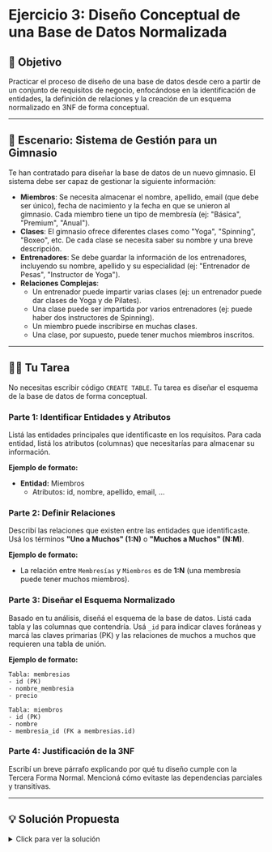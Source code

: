 # Ejercicio 3: Diseño Conceptual de una Base de Datos Normalizada

## 🎯 Objetivo

Practicar el proceso de diseño de una base de datos desde cero a partir de un conjunto de requisitos de negocio, enfocándose en la identificación de entidades, la definición de relaciones y la creación de un esquema normalizado en 3NF de forma conceptual.

---

## 📖 Escenario: Sistema de Gestión para un Gimnasio

Te han contratado para diseñar la base de datos de un nuevo gimnasio. El sistema debe ser capaz de gestionar la siguiente información:

*   **Miembros**: Se necesita almacenar el nombre, apellido, email (que debe ser único), fecha de nacimiento y la fecha en que se unieron al gimnasio. Cada miembro tiene un tipo de membresía (ej: "Básica", "Premium", "Anual").
*   **Clases**: El gimnasio ofrece diferentes clases como "Yoga", "Spinning", "Boxeo", etc. De cada clase se necesita saber su nombre y una breve descripción.
*   **Entrenadores**: Se debe guardar la información de los entrenadores, incluyendo su nombre, apellido y su especialidad (ej: "Entrenador de Pesas", "Instructor de Yoga").
*   **Relaciones Complejas**:
    *   Un entrenador puede impartir varias clases (ej: un entrenador puede dar clases de Yoga y de Pilates).
    *   Una clase puede ser impartida por varios entrenadores (ej: puede haber dos instructores de Spinning).
    *   Un miembro puede inscribirse en muchas clases.
    *   Una clase, por supuesto, puede tener muchos miembros inscritos.

---

## 🏋️‍♀️ Tu Tarea

No necesitas escribir código `CREATE TABLE`. Tu tarea es diseñar el esquema de la base de datos de forma conceptual.

### Parte 1: Identificar Entidades y Atributos

Listá las entidades principales que identificaste en los requisitos. Para cada entidad, listá los atributos (columnas) que necesitarías para almacenar su información.

**Ejemplo de formato:**
*   **Entidad:** Miembros
    *   Atributos: id, nombre, apellido, email, ...

### Parte 2: Definir Relaciones

Describí las relaciones que existen entre las entidades que identificaste. Usá los términos **"Uno a Muchos" (1:N)** o **"Muchos a Muchos" (N:M)**.

**Ejemplo de formato:**
*   La relación entre `Membresías` y `Miembros` es de **1:N** (una membresía puede tener muchos miembros).

### Parte 3: Diseñar el Esquema Normalizado

Basado en tu análisis, diseñá el esquema de la base de datos. Listá cada tabla y las columnas que contendría. Usá `_id` para indicar claves foráneas y marcá las claves primarias (PK) y las relaciones de muchos a muchos que requieren una tabla de unión.

**Ejemplo de formato:**
```
Tabla: membresias
- id (PK)
- nombre_membresia
- precio

Tabla: miembros
- id (PK)
- nombre
- membresia_id (FK a membresias.id)
```

### Parte 4: Justificación de la 3NF

Escribí un breve párrafo explicando por qué tu diseño cumple con la Tercera Forma Normal. Mencioná cómo evitaste las dependencias parciales y transitivas.

---

## 💡 Solución Propuesta

<details>
<summary>Click para ver la solución</summary>

### Parte 1: Entidades y Atributos

*   **Entidad: Miembros**
    *   Atributos: id, nombre, apellido, email, fecha_nacimiento, fecha_union, tipo_membresia_id
*   **Entidad: Tipos de Membresía**
    *   Atributos: id, nombre_membresia, precio_mensual
*   **Entidad: Clases**
    *   Atributos: id, nombre_clase, descripcion
*   **Entidad: Entrenadores**
    *   Atributos: id, nombre, apellido, especialidad

### Parte 2: Relaciones

*   La relación entre `Tipos de Membresía` y `Miembros` es de **1:N**.
*   La relación entre `Entrenadores` y `Clases` es de **N:M** (un entrenador puede dar muchas clases, una clase puede tener muchos entrenadores).
*   La relación entre `Miembros` y `Clases` es de **N:M** (un miembro puede tomar muchas clases, una clase puede tener muchos miembros).

### Parte 3: Esquema Normalizado

**Tabla: tipos_membresia**
- `id` (PK)
- `nombre` (UNIQUE)
- `precio_mensual`

**Tabla: miembros**
- `id` (PK)
- `nombre`
- `apellido`
- `email` (UNIQUE)
- `fecha_nacimiento`
- `fecha_union`
- `tipo_membresia_id` (FK a tipos_membresia.id)

**Tabla: entrenadores**
- `id` (PK)
- `nombre`
- `apellido`
- `especialidad`

**Tabla: clases**
- `id` (PK)
- `nombre` (UNIQUE)
- `descripcion`

**Tabla de Unión: clases_entrenadores** (Resuelve N:M entre clases y entrenadores)
- `clase_id` (PK, FK a clases.id)
- `entrenador_id` (PK, FK a entrenadores.id)

**Tabla de Unión: inscripciones_clases** (Resuelve N:M entre miembros y clases)
- `miembro_id` (PK, FK a miembros.id)
- `clase_id` (PK, FK a clases.id)
- `fecha_inscripcion`

### Parte 4: Justificación de la 3NF

Este diseño está en 3NF porque cada tabla se adhiere a los principios de normalización. 
1.  **1NF**: No hay campos multivaluados; las relaciones de muchos a muchos se manejan con tablas de unión.
2.  **2NF**: En las tablas con claves primarias compuestas (`clases_entrenadores` e `inscripciones_clases`), no hay atributos que dependan solo de una parte de la clave. Por ejemplo, `fecha_inscripcion` depende tanto del miembro como de la clase a la que se inscribe.
3.  **3NF**: No hay dependencias transitivas. Por ejemplo, el `precio_mensual` está en la tabla `tipos_membresia` y no en `miembros`. Si estuviera en `miembros`, dependería del tipo de membresía, que a su vez depende del miembro, creando una dependencia transitiva. Al separar las entidades (`Miembros`, `Clases`, `Entrenadores`, `Tipos de Membresía`), nos aseguramos de que cada atributo describa directamente a la entidad de su tabla, identificada por su clave primaria.

</details>
